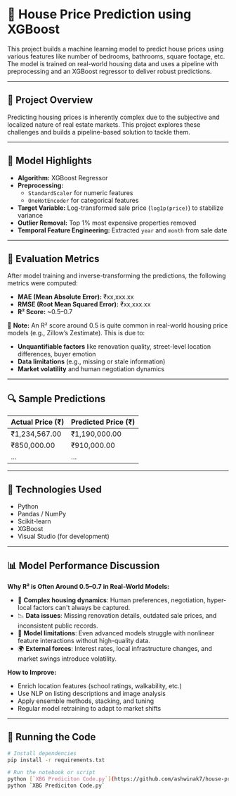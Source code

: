 # 🏡 House Price Prediction using XGBoost

This project builds a machine learning model to predict house prices using various features like number of bedrooms, bathrooms, square footage, etc. The model is trained on real-world housing data and uses a pipeline with preprocessing and an XGBoost regressor to deliver robust predictions.

---

## 📁 Project Overview

Predicting housing prices is inherently complex due to the subjective and localized nature of real estate markets. This project explores these challenges and builds a pipeline-based solution to tackle them.

---

## 🧠 Model Highlights

- **Algorithm:** XGBoost Regressor
- **Preprocessing:**
  - `StandardScaler` for numeric features
  - `OneHotEncoder` for categorical features
- **Target Variable:** Log-transformed sale price (`log1p(price)`) to stabilize variance
- **Outlier Removal:** Top 1% most expensive properties removed
- **Temporal Feature Engineering:** Extracted `year` and `month` from sale date

---

## 🧪 Evaluation Metrics

After model training and inverse-transforming the predictions, the following metrics were computed:

- **MAE (Mean Absolute Error):** ₹xx,xxx.xx  
- **RMSE (Root Mean Squared Error):** ₹xx,xxx.xx  
- **R² Score:** ~0.5–0.7

📌 **Note:** An R² score around 0.5 is quite common in real-world housing price models (e.g., Zillow’s Zestimate). This is due to:
- **Unquantifiable factors** like renovation quality, street-level location differences, buyer emotion
- **Data limitations** (e.g., missing or stale information)
- **Market volatility** and human negotiation dynamics

---

## 🔍 Sample Predictions

| Actual Price (₹) | Predicted Price (₹) |
|------------------|---------------------|
| ₹1,234,567.00    | ₹1,190,000.00       |
| ₹850,000.00      | ₹910,000.00         |
| ...              | ...                 |

---

## 🧰 Technologies Used

- Python
- Pandas / NumPy
- Scikit-learn
- XGBoost
- Visual Studio (for development)

---

## 📊 Model Performance Discussion

**Why R² is Often Around 0.5–0.7 in Real-World Models:**

- 🧱 **Complex housing dynamics**: Human preferences, negotiation, hyper-local factors can't always be captured.
- 📉 **Data issues**: Missing renovation details, outdated sale prices, and inconsistent public records.
- 🔀 **Model limitations**: Even advanced models struggle with nonlinear feature interactions without high-quality data.
- 🌍 **External forces**: Interest rates, local infrastructure changes, and market swings introduce volatility.

**How to Improve:**
- Enrich location features (school ratings, walkability, etc.)
- Use NLP on listing descriptions and image analysis
- Apply ensemble methods, stacking, and tuning
- Regular model retraining to adapt to market shifts

---

## 📂 Running the Code

```bash
# Install dependencies
pip install -r requirements.txt

# Run the notebook or script
python [`XBG Prediciton Code.py`](https://github.com/ashwinak7/house-price-prediction/blob/main/XGB%20Prediction%20Code.py)
python `XBG Prediciton Code.py`
